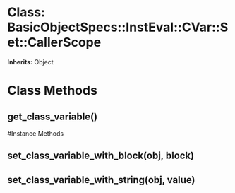 # Class: BasicObjectSpecs::InstEval::CVar::Set::CallerScope
**Inherits:** Object
    



# Class Methods
## get_class_variable() [](#method-c-get_class_variable)

#Instance Methods
## set_class_variable_with_block(obj, block) [](#method-i-set_class_variable_with_block)

## set_class_variable_with_string(obj, value) [](#method-i-set_class_variable_with_string)

